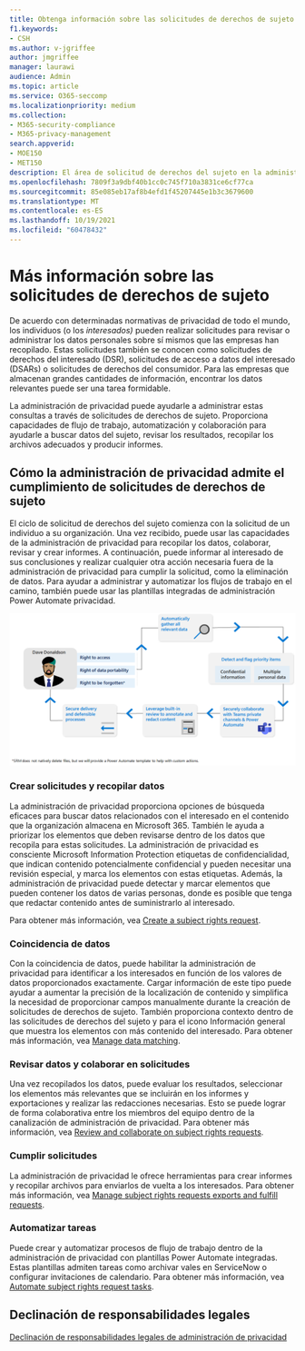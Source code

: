 ```yaml
---
title: Obtenga información sobre las solicitudes de derechos de sujeto en la administración de privacidad
f1.keywords:
- CSH
ms.author: v-jgriffee
author: jmgriffee
manager: laurawi
audience: Admin
ms.topic: article
ms.service: O365-seccomp
ms.localizationpriority: medium
ms.collection:
- M365-security-compliance
- M365-privacy-management
search.appverid:
- MOE150
- MET150
description: El área de solicitud de derechos del sujeto en la administración de privacidad le ayuda a encontrar datos personales y colaborar en la revisión del contenido y la creación de informes.
ms.openlocfilehash: 7809f3a9dbf40b1cc0c745f710a3831ce6cf77ca
ms.sourcegitcommit: 85e085eb17af8b4efd1f45207445e1b3c3679600
ms.translationtype: MT
ms.contentlocale: es-ES
ms.lasthandoff: 10/19/2021
ms.locfileid: "60478432"
---
```

# <a name="learn-about-subject-rights-requests"></a>Más información sobre las solicitudes de derechos de sujeto

De acuerdo con determinadas normativas de privacidad de todo el mundo, los individuos (o los *interesados)* pueden realizar solicitudes para revisar o administrar los datos personales sobre sí mismos que las empresas han recopilado. Estas solicitudes también se conocen como solicitudes de derechos del interesado (DSR), solicitudes de acceso a datos del interesado (DSARs) o solicitudes de derechos del consumidor. Para las empresas que almacenan grandes cantidades de información, encontrar los datos relevantes puede ser una tarea formidable.

La administración de privacidad puede ayudarle a administrar estas consultas a través de solicitudes de derechos de sujeto. Proporciona capacidades de flujo de trabajo, automatización y colaboración para ayudarle a buscar datos del sujeto, revisar los resultados, recopilar los archivos adecuados y producir informes.

## <a name="how-privacy-management-supports-subject-rights-request-fulfillment"></a>Cómo la administración de privacidad admite el cumplimiento de solicitudes de derechos de sujeto

El ciclo de solicitud de derechos del sujeto comienza con la solicitud de un individuo a su organización. Una vez recibido, puede usar las capacidades de la administración de privacidad para recopilar los datos, colaborar, revisar y crear informes. A continuación, puede informar al interesado de sus conclusiones y realizar cualquier otra acción necesaria fuera de la administración de privacidad para cumplir la solicitud, como la eliminación de datos. Para ayudar a administrar y automatizar los flujos de trabajo en el camino, también puede usar las plantillas integradas de administración Power Automate privacidad.

![Flujo de trabajo para solicitudes de derechos de sujeto.](../../media/privacy-management-srr-cycle.png)

### <a name="create-requests-and-collect-data"></a>Crear solicitudes y recopilar datos

La administración de privacidad proporciona opciones de búsqueda eficaces para buscar datos relacionados con el interesado en el contenido que la organización almacena en Microsoft 365. También le ayuda a priorizar los elementos que deben revisarse dentro de los datos que recopila para estas solicitudes. La administración de privacidad es consciente Microsoft Information Protection etiquetas de confidencialidad, que indican contenido potencialmente confidencial y pueden necesitar una revisión especial, y marca los elementos con estas etiquetas. Además, la administración de privacidad puede detectar y marcar elementos que pueden contener los datos de varias personas, donde es posible que tenga que redactar contenido antes de suministrarlo al interesado.

Para obtener más información, vea [Create a subject rights request](privacy-management-subject-rights-requests-create.md).

### <a name="data-matching"></a>Coincidencia de datos

Con la coincidencia de datos, puede habilitar la administración de privacidad para identificar a los interesados en función de los valores de datos proporcionados exactamente. Cargar información de este tipo puede ayudar a aumentar la precisión de la localización de contenido y simplifica la necesidad de proporcionar campos manualmente durante la creación de solicitudes de derechos de sujeto. También proporciona contexto dentro de las solicitudes de derechos del sujeto y para el icono Información general que muestra los elementos con más contenido del interesado. Para obtener más información, vea [Manage data matching](privacy-management-subject-rights-requests-data-matching.md).

### <a name="review-data-and-collaborate-on-requests"></a>Revisar datos y colaborar en solicitudes

Una vez recopilados los datos, puede evaluar los resultados, seleccionar los elementos más relevantes que se incluirán en los informes y exportaciones y realizar las redacciones necesarias. Esto se puede lograr de forma colaborativa entre los miembros del equipo dentro de la canalización de administración de privacidad.
Para obtener más información, vea [Review and collaborate on subject rights requests](privacy-management-subject-rights-requests-review.md).

### <a name="fulfill-requests"></a>Cumplir solicitudes

La administración de privacidad le ofrece herramientas para crear informes y recopilar archivos para enviarlos de vuelta a los interesados. Para obtener más información, vea [Manage subject rights requests exports and fulfill requests](privacy-management-subject-rights-requests-fulfill.md).

### <a name="automate-tasks"></a>Automatizar tareas

Puede crear y automatizar procesos de flujo de trabajo dentro de la administración de privacidad con plantillas Power Automate integradas. Estas plantillas admiten tareas como archivar vales en ServiceNow o configurar invitaciones de calendario. Para obtener más información, vea [Automate subject rights request tasks](privacy-management-subject-rights-requests-automate-tasks.md).

## <a name="legal-disclaimer"></a>Declinación de responsabilidades legales

[Declinación de responsabilidades legales de administración de privacidad](privacy-management-disclaimer.md)
